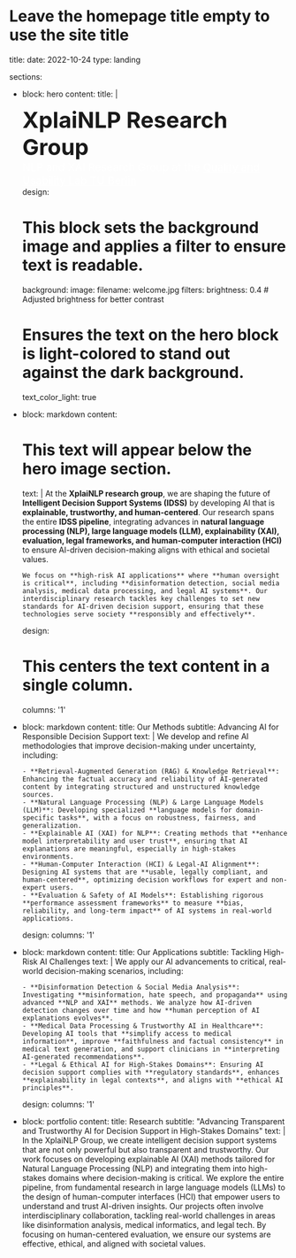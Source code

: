 # Leave the homepage title empty to use the site title
title:
date: 2022-10-24
type: landing

sections:
  - block: hero
    content:
      title: |
        <div style="font-size: 2.5rem; font-weight: bold;">
          XplaiNLP Research Group
        </div>
        <div style="font-size: 1.2rem; color: rgba(255, 255, 255, 0.8);">
          NLP and XAI Research Group at the <a href="https://www.tu.berlin/en/qu" target="_blank" style="color: white; text-decoration: underline;">Quality and Usability Lab TU Berlin</a>
        </div>
    design:
      # This block sets the background image and applies a filter to ensure text is readable.
      background:
        image:
          filename: welcome.jpg
          filters:
            brightness: 0.4 # Adjusted brightness for better contrast
      # Ensures the text on the hero block is light-colored to stand out against the dark background.
      text_color_light: true

  - block: markdown
    content:
      # This text will appear below the hero image section.
      text: |
        At the **XplaiNLP research group**, we are shaping the future of **Intelligent Decision Support Systems (IDSS)** by developing AI that is **explainable, trustworthy, and human-centered**. Our research spans the entire **IDSS pipeline**, integrating advances in **natural language processing (NLP), large language models (LLM), explainability (XAI), evaluation, legal frameworks, and human-computer interaction (HCI)** to ensure AI-driven decision-making aligns with ethical and societal values.

        We focus on **high-risk AI applications** where **human oversight is critical**, including **disinformation detection, social media analysis, medical data processing, and legal AI systems**. Our interdisciplinary research tackles key challenges to set new standards for AI-driven decision support, ensuring that these technologies serve society **responsibly and effectively**.
    design:
      # This centers the text content in a single column.
      columns: '1'

  - block: markdown
    content:
      title: Our Methods
      subtitle: Advancing AI for Responsible Decision Support
      text: |
        We develop and refine AI methodologies that improve decision-making under uncertainty, including:

        - **Retrieval-Augmented Generation (RAG) & Knowledge Retrieval**: Enhancing the factual accuracy and reliability of AI-generated content by integrating structured and unstructured knowledge sources.
        - **Natural Language Processing (NLP) & Large Language Models (LLM)**: Developing specialized **language models for domain-specific tasks**, with a focus on robustness, fairness, and generalization.
        - **Explainable AI (XAI) for NLP**: Creating methods that **enhance model interpretability and user trust**, ensuring that AI explanations are meaningful, especially in high-stakes environments.
        - **Human-Computer Interaction (HCI) & Legal-AI Alignment**: Designing AI systems that are **usable, legally compliant, and human-centered**, optimizing decision workflows for expert and non-expert users.
        - **Evaluation & Safety of AI Models**: Establishing rigorous **performance assessment frameworks** to measure **bias, reliability, and long-term impact** of AI systems in real-world applications.
    design:
      columns: '1'

  - block: markdown
    content:
      title: Our Applications
      subtitle: Tackling High-Risk AI Challenges
      text: |
        We apply our AI advancements to critical, real-world decision-making scenarios, including:

        - **Disinformation Detection & Social Media Analysis**: Investigating **misinformation, hate speech, and propaganda** using advanced **NLP and XAI** methods. We analyze how AI-driven detection changes over time and how **human perception of AI explanations evolves**.
        - **Medical Data Processing & Trustworthy AI in Healthcare**: Developing AI tools that **simplify access to medical information**, improve **faithfulness and factual consistency** in medical text generation, and support clinicians in **interpreting AI-generated recommendations**.
        - **Legal & Ethical AI for High-Stakes Domains**: Ensuring AI decision support complies with **regulatory standards**, enhances **explainability in legal contexts**, and aligns with **ethical AI principles**.
    design:
      columns: '1'

  - block: portfolio
    content:
      title: Research
      subtitle: "Advancing Transparent and Trustworthy AI for Decision Support in High-Stakes Domains"
      text: |
        In the XplaiNLP Group, we create intelligent decision support systems that are not only powerful but also transparent and trustworthy. Our work focuses on developing explainable AI (XAI) methods tailored for Natural Language Processing (NLP) and integrating them into high-stakes domains where decision-making is critical. We explore the entire pipeline, from fundamental research in large language models (LLMs) to the design of human-computer interfaces (HCI) that empower users to understand and trust AI-driven insights. Our projects often involve interdisciplinary collaboration, tackling real-world challenges in areas like disinformation analysis, medical informatics, and legal tech. By focusing on human-centered evaluation, we ensure our systems are effective, ethical, and aligned with societal values.
